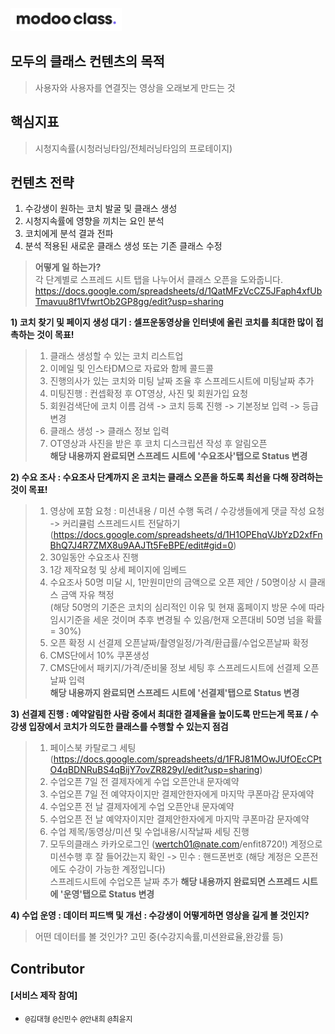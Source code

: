 

![](../assets/image/logo1024.png)

 

## **모두의 클래스** 컨텐츠의 목적
> 사용자와 사용자를 연결짓는 영상을 오래보게 만드는 것

## **핵심지표**
> 시청지속률(시청러닝타임/전체러닝타임의 프로테이지)  

## **컨텐츠 전략**  
1. 수강생이 원하는 코치 발굴 및 클래스 생성  
1. 시청지속률에 영향을 끼치는 요인 분석  
1. 코치에게 분석 결과 전파  
1. 분석 적용된 새로운 클래스 생성 또는 기존 클래스 수정  

> **어떻게 일 하는가?**  
각 단계별로 스프레드 시트 탭을 나누어서 클래스 오픈을 도와줍니다.  
https://docs.google.com/spreadsheets/d/1QatMFzVcCZ5JFaph4xfUbTmavuu8f1VfwrtOb2GP8gg/edit?usp=sharing  

**1) 코치 찾기 및 페이지 생성 대기 : 셀프운동영상을 인터넷에 올린 코치를 최대한 많이 접촉하는 것이 목표!**  
 > 1. 클래스 생성할 수 있는 코치 리스트업  
 > 1. 이메일 및 인스타DM으로 자료와 함께 콜드콜  
 > 1. 진행의사가 있는 코치와 미팅 날짜 조율 후 스프레드시트에 미팅날짜 추가
 > 1. 미팅진행 : 컨셉확정 후 OT영상, 사진 및 회원가입 요청  
 > 1. 회원검색단에 코치 이름 검색 -> 코치 등록 진행 -> 기본정보 입력 -> 등급 변경
 > 1. 클래스 생성 -> 클래스 정보 입력
 > 1. OT영상과 사진을 받은 후 코치  디스크립션 작성 후 알림오픈  
**해당 내용까지 완료되면 스프레드 시트에 '수요조사'탭으로 Status 변경**
 
**2) 수요 조사 : 수요조사 단계까지 온 코치는 클래스 오픈을 하도록 최선을 다해 장려하는 것이 목표!**  
 > 1. 영상에 포함 요청 : 미션내용 / 미션 수행 독려 / 수강생들에게 댓글 작성 요청 -> 커리큘럼 스프레드시트 전달하기 (https://docs.google.com/spreadsheets/d/1H1OPEhqVJbYzD2xfFnBhQ7J4R7ZMX8u9AAJTt5FeBPE/edit#gid=0)
 > 1. 30일동안 수요조사 진행  
 > 1. 1강 제작요청 및 상세 페이지에 임베드  
 > 1. 수요조사 50명 미달 시, 1만원미만의 금액으로 오픈 제안 / 50명이상 시 클래스 금액 자유 책정  
      (해당 50명의 기준은 코치의 심리적인 이유 및 현재 홈페이지 방문 수에 따라 임시기준을 세운 것이며
      추후 변경될 수 있음/현재 오픈대비 50명 넘을 확률 = 30%)  
 > 1. 오픈 확정 시 선결제 오픈날짜/촬영일정/가격/환급률/수업오픈날짜 확정 
 > 1. CMS단에서 10% 쿠폰생성  
 > 1. CMS단에서 패키지/가격/준비물 정보 세팅 후 스프레드시트에 선결제 오픈날짜 입력    
**해당 내용까지 완료되면 스프레드 시트에 '선결제'탭으로 Status 변경**
 
**3) 선결제 진행 : 예약알림한 사람 중에서 최대한 결제율을 높이도록 만드는게 목표 / 수강생 입장에서 코치가 의도한 클래스를 수행할 수 있는지 점검**  
 > 1. 페이스북 카탈로그 세팅(https://docs.google.com/spreadsheets/d/1FRJ81MOwJUfOEcCPtO4qBDNRuBS4qBijY7ovZR829yI/edit?usp=sharing)
 > 1. 수업오픈 7일 전 결제자에게 수업 오픈안내 문자예약
 > 1. 수업오픈 7일 전 예약자이지만 결제안한자에게 마지막 쿠폰마감 문자예약
 > 1. 수업오픈 전 날 결제자에게 수업 오픈안내 문자예약
 > 1. 수업오픈 전 날 예약자이지만 결제안한자에게 마지막 쿠폰마감 문자예약  
 > 1. 수업 제목/동영상/미션 및 수업내용/시작날짜 세팅 진행
 > 1. 모두의클래스 카카오로그인 (wertch01@nate.com/enfit8720!) 계정으로 미션수행 후 잘 들어갔는지 확인 -> 민수 : 핸드폰번호
 > (해당 계정은 오픈전에도 수강이 가능한 계정입니다)  
 > 스프레드시트에 수업오픈 날짜 추가
  **해당 내용까지 완료되면 스프레드 시트에 '운영'탭으로 Status 변경**  
 
**4) 수업 운영 : 데이터 피드백 및 개선 : 수강생이 어떻게하면 영상을 길게 볼 것인지?**  
 > 어떤 데이터를 볼 것인가? 고민 중(수강지속률,미션완료율,완강률 등)  

##  Contributor 

#### [서비스 제작 참여]

-  `@김대형` `@신민수` `@안내희` `@최윤지`
